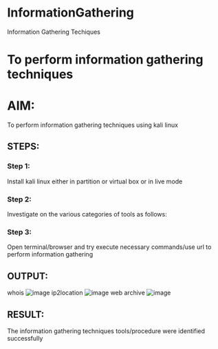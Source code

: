 # InformationGathering
Information Gathering Techiques

# To perform information gathering techniques

# AIM:

To perform information gathering techniques using kali linux 

## STEPS:

### Step 1:

Install kali linux either in partition or virtual box or in live mode

### Step 2:

Investigate on the various categories of tools as follows:

### Step 3:
Open terminal/browser and try execute necessary commands/use url to perform information gathering


## OUTPUT:
whois
![image](https://github.com/Darkwebnew/InformationGathering/assets/143114486/bfcf874b-485f-4d3d-9039-6201ccfe5b08)
ip2location
![image](https://github.com/Darkwebnew/InformationGathering/assets/143114486/74f45ba9-b604-4445-b5c5-2ed6be140e1a)
web archive
![image](https://github.com/Darkwebnew/InformationGathering/assets/143114486/0b927418-4984-4076-a000-7f424446ffb2)
## RESULT:
The information gathering techniques tools/procedure were  identified successfully
